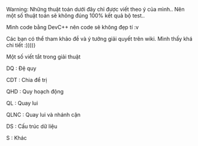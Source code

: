 Warning: Những thuật toán dưới đây chỉ được viết theo ý của mình.. Nên một số thuật toán sẽ không đúng 100% kết quả bộ test.. 

Mình code bằng DevC++ nên code sẽ không đẹp tí :v

Các bạn có thể tham khảo đề và ý tưởng giải quyết trên wiki. Mình thấy khá chi tiết :)))))

Một số viết tắt trong giải thuật

DQ : Đệ quy

CDT : Chia để trị

QHD : Quy hoạch động

QL : Quay lui

QLNC : Quay lui và nhánh cận

DS : Cấu trúc dữ liệu

S : Khác